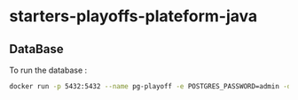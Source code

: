 # starters-playoffs-plateform-java

## DataBase 

To run the database : 

```sh
docker run -p 5432:5432 --name pg-playoff -e POSTGRES_PASSWORD=admin -d postgres 
```